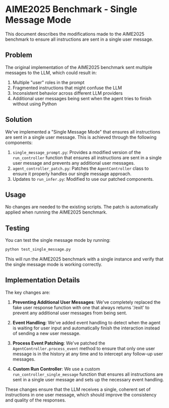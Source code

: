 # AIME2025 Benchmark - Single Message Mode

This document describes the modifications made to the AIME2025 benchmark to ensure all instructions are sent in a single user message.

## Problem

The original implementation of the AIME2025 benchmark sent multiple messages to the LLM, which could result in:
1. Multiple "user" roles in the prompt
2. Fragmented instructions that might confuse the LLM
3. Inconsistent behavior across different LLM providers
4. Additional user messages being sent when the agent tries to finish without using Python

## Solution

We've implemented a "Single Message Mode" that ensures all instructions are sent in a single user message. This is achieved through the following components:

1. `single_message_prompt.py`: Provides a modified version of the `run_controller` function that ensures all instructions are sent in a single user message and prevents any additional user messages.
2. `agent_controller_patch.py`: Patches the `AgentController` class to ensure it properly handles our single message approach.
3. Updates to `run_infer.py`: Modified to use our patched components.

## Usage

No changes are needed to the existing scripts. The patch is automatically applied when running the AIME2025 benchmark.

## Testing

You can test the single message mode by running:

```bash
python test_single_message.py
```

This will run the AIME2025 benchmark with a single instance and verify that the single message mode is working correctly.

## Implementation Details

The key changes are:

1. **Preventing Additional User Messages**: We've completely replaced the fake user response function with one that always returns '/exit' to prevent any additional user messages from being sent.

2. **Event Handling**: We've added event handling to detect when the agent is waiting for user input and automatically finish the interaction instead of sending a new user message.

3. **Process Event Patching**: We've patched the `AgentController.process_event` method to ensure that only one user message is in the history at any time and to intercept any follow-up user messages.

4. **Custom Run Controller**: We use a custom `run_controller_single_message` function that ensures all instructions are sent in a single user message and sets up the necessary event handling.

These changes ensure that the LLM receives a single, coherent set of instructions in one user message, which should improve the consistency and quality of the responses.
